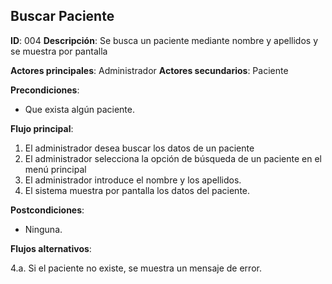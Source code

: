 ## Buscar Paciente

**ID**: 004
**Descripción**: Se busca un paciente mediante nombre y apellidos y se muestra por pantalla

**Actores principales**: Administrador
**Actores secundarios**: Paciente

**Precondiciones**:
* Que exista algún paciente.

**Flujo principal**:
1. El administrador desea buscar los datos de un paciente
2. El administrador selecciona la opción de búsqueda de un paciente en el menú principal
3. El administrador introduce el nombre y los apellidos.
4. El sistema muestra por pantalla los datos del paciente.

**Postcondiciones**:

* Ninguna.

**Flujos alternativos**:

4.a. Si el paciente no existe, se muestra un mensaje de error.